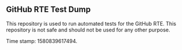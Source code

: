 ## GitHub RTE Test Dump

This repository is used to run automated tests for the GitHub RTE.
This repository is not safe and should not be used for any other purpose.

Time stamp: 1580839617494.
